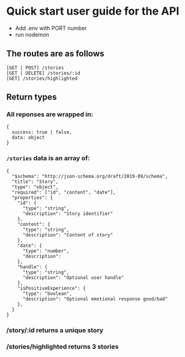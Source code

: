 # Quick start user guide for the API

- Add .env with PORT number
- run nodemon

## The routes are as follows

```
[GET | POST] /stories
[GET | DELETE] /stories/:id
[GET] /stories/highlighted
```

## Return types

### All reponses are wrapped in:

```
{
  success: true | false,
  data: object
}
```

### `/stories` data is an array of:

```
{
  "$schema": "http://json-schema.org/draft/2019-09/schema",
  "title": "Story",
  "type": "object",
  "required": ["id", "content", "date"],
  "properties": {
    "id": {
      "type": "string",
      "description": "Story identifier"
    },
    "content": {
      "type": "string",
      "description": "Content of story"
    },
    "date": {
      "type": "number",
      "description":
    },
    "handle": {
      "type": "string",
      "description": "Optional user handle"
    },
    "isPositiveExperience": {
      "type": "boolean",
      "description": "Optional emotional response good/bad"
    },
  }
}
```

### /story/:id returns a unique story

### /stories/highlighted returns 3 stories